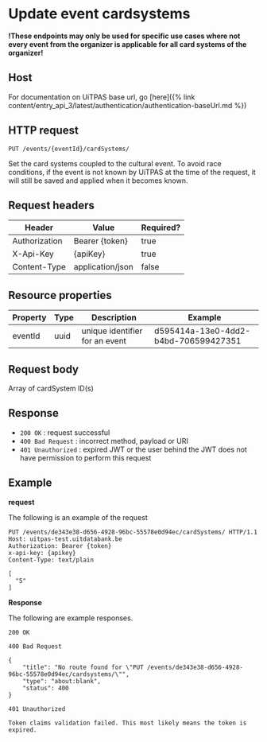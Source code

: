 ---
---

# Update event cardsystems

**!These endpoints may only be used for specific use cases where not every event from the organizer is applicable for all card systems of the organizer!**

## Host

 For documentation on UiTPAS base url, go [here]({% link content/entry_api_3/latest/authentication/authentication-baseUrl.md %})

## HTTP request

```
PUT /events/{eventId}/cardSystems/
```
Set the card systems coupled to the cultural event.
To avoid race conditions, if the event is not known by UiTPAS at the time of the request, it will still be saved and applied when it becomes known.

## Request headers

| Header        | Value            | Required? |
| ------------- | ---------------- | --------- |
| Authorization | Bearer {token}   | true      |
| X-Api-Key     | {apiKey}         | true      |
| Content-Type  | application/json | false     |

## Resource properties

| Property | Type | Description | Example |
|--|--|--|--|
| eventId | uuid | unique identifier for an event | d595414a-13e0-4dd2-b4bd-706599427351 |

## Request body

Array of cardSystem ID(s)

## Response

* `200 OK` : request successful
* `400 Bad Request` : incorrect method, payload or URI
* `401 Unauthorized` : expired JWT or the user behind the JWT does not have permission to perform this request

## Example

**request**

The following is an example of the request

```
PUT /events/de343e38-d656-4928-96bc-55578e0d94ec/cardSystems/ HTTP/1.1
Host: uitpas-test.uitdatabank.be
Authorization: Bearer {token}
x-api-key: {apikey}
Content-Type: text/plain

[
  "5"
]
```

**Response**

The following are example responses.

```
200 OK
```

```
400 Bad Request

{
    "title": "No route found for \"PUT /events/de343e38-d656-4928-96bc-55578e0d94ec/cardsystems/\"",
    "type": "about:blank",
    "status": 400
}
```

```
401 Unauthorized

Token claims validation failed. This most likely means the token is expired.
```
